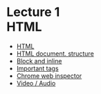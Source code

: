 <h1>
    Lecture 1<br> 
    <b>HTML</b>
</h1>

<ul>
<li>
<a href="./01.md">HTML</a>
</li>
<li>
<a href="./02.md">HTML document. structure</a>
</li>
<li>
<a href="./03.md">Block and inline</a>
</li>
<li>
<a href="./04.md">Important tags</a>
</li>
<li>
<a href="./05.md">Chrome web inspector</a>
</li>
<li>
<a href="./06.md">Video / Audio</a>
</li>
</ul>
